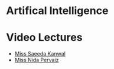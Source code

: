 # Artifical Intelligence

# Video Lectures

- [Miss Saeeda Kanwal](https://www.youtube.com/playlist?list=PLKf-IVjJogCaePeerTvNNdGccgC0oRqWR)
- [Miss Nida Pervaiz](https://www.youtube.com/channel/UCLQEWMQxJUiMbVHO5wYM2cQ/featured)
